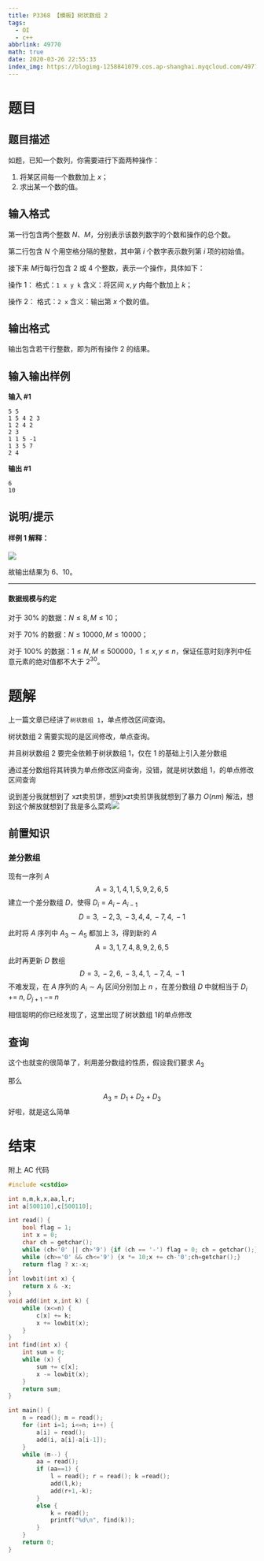 ```yaml
---
title: P3368 【模板】树状数组 2
tags:
  - OI
  - c++
abbrlink: 49770
math: true
date: 2020-03-26 22:55:33
index_img: https://blogimg-1258841079.cos.ap-shanghai.myqcloud.com/49770/index_img.jpg
---
```


# 题目

## 题目描述

如题，已知一个数列，你需要进行下面两种操作：

1. 将某区间每一个数数加上 $x$；
2. 求出某一个数的值。

## 输入格式

第一行包含两个整数 $N$、$M$，分别表示该数列数字的个数和操作的总个数。

第二行包含 $N$ 个用空格分隔的整数，其中第 $i$ 个数字表示数列第 $i$ 项的初始值。

接下来 $M$行每行包含 2 或 4 个整数，表示一个操作，具体如下：

操作 1： 格式：`1 x y k` 含义：将区间 $x,y$ 内每个数加上 $k$；

操作 2： 格式：`2 x` 含义：输出第 $x$ 个数的值。

## 输出格式

输出包含若干行整数，即为所有操作 2 的结果。

## 输入输出样例

**输入 #1**

```
5 5
1 5 4 2 3
1 2 4 2
2 3
1 1 5 -1
1 3 5 7
2 4
```

**输出 #1**

```
6
10
```

## 说明/提示

#### 样例 1 解释：

![](https://blogimg-1258841079.cos.ap-shanghai.myqcloud.com/49770/01.png)

故输出结果为 6、10。

------

#### 数据规模与约定

对于 $30\%$ 的数据：$N\le8,M\le10$；

对于 $70\%$ 的数据：$N\le 10000,M\le10000$；

对于 $100\%$ 的数据：$1 \leq N, M\le 500000$，$1 \leq x, y \leq n$，保证任意时刻序列中任意元素的绝对值都不大于 $2^{30}$。



# 题解

上一篇文章已经讲了`树状数组 1`，单点修改区间查询。

树状数组 2 需要实现的是区间修改，单点查询。

并且树状数组 2 要完全依赖于树状数组 1，仅在 1 的基础上引入差分数组

通过差分数组将其转换为单点修改区间查询，没错，就是树状数组 1，的单点修改区间查询

说到差分我就想到了 xzt卖煎饼，想到xzt卖煎饼我就想到了暴力 $O(nm)$ 解法，想到这个解放就想到了我是多么菜鸡![](https://blogimg-1258841079.cos.ap-shanghai.myqcloud.com/49770/02.png)

## 前置知识

### 差分数组
现有一序列 $A$
$$
A={3,\,1,\,4,\,1,\,5,\,9,\,2,\,6,\,5}
$$
建立一个差分数组 $D$，使得 $D_i=A_i-A_{i-1}$
$$
D={3,\;-2,\,3,\,-3,\,4,\,4,\,-7,\,4,\,-1}
$$

此时将 $A$ 序列中 $A_3 \sim A_5$ 都加上 3，得到新的 $A$
$$
A={3,\,1,\,7,\,4,\,8,\,9,\,2,\,6,\,5}
$$
此时再更新 $D$ 数组
$$
D={3,\,-2,\,6,\,-3,\,4,\,1,\,-7,\,4,\,-1}
$$
不难发现，在 $A$ 序列的 $A_i \sim A_j$ 区间分别加上 $n$ ，在差分数组 $D$ 中就相当于 $D_i\;+=\; n,\;D_{j+1}\;-=\;n$

相信聪明的你已经发现了，这里出现了树状数组 1的单点修改

## 查询

这个也就变的很简单了，利用差分数组的性质，假设我们要求 $A_3$

那么

$$
A_3=D_1+D_2+D_3
$$
好啦，就是这么简单

# 结束

附上 AC 代码
```cpp
#include <cstdio>

int n,m,k,x,aa,l,r;
int a[500110],c[500110];

int read() {
	bool flag = 1;
	int x = 0;
	char ch = getchar();
	while (ch<'0' || ch>'9') {if (ch == '-') flag = 0; ch = getchar();}
	while (ch>='0' && ch<='9') {x *= 10;x += ch-'0';ch=getchar();}
	return flag ? x:-x;
}
int lowbit(int x) {
	return x & -x;
}
void add(int x,int k) {
	while (x<=n) {
		c[x] += k;
		x += lowbit(x);
	}
}
int find(int x) {
	int sum = 0;
	while (x) {
		sum += c[x];
		x -= lowbit(x);
	}
	return sum;
}

int main() {
	n = read(); m = read();
	for (int i=1; i<=n; i++) {
		a[i] = read();
		add(i, a[i]-a[i-1]);
	}
	while (m--) {
		aa = read();
		if (aa==1) {
			l = read(); r = read(); k =read();
			add(l,k);
			add(r+1,-k);
		}
		else {
			k = read();
			printf("%d\n", find(k));
		}
	}
	return 0; 
}
```